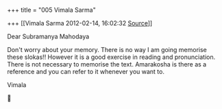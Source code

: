 +++
title = "005 Vimala Sarma"

+++
[[Vimala Sarma	2012-02-14, 16:02:32 [Source](https://groups.google.com/g/samskrita/c/LLSblIt9NHQ)]]



Dear Subramanya Mahodaya

Don't worry about your memory. There is no way I am going memorise these slokas!! However it is a good exercise in reading and pronunciation. There is not necessary to memorise the text.
Amarakosha is there as a reference and you can refer to it whenever you want to.

Vimala



